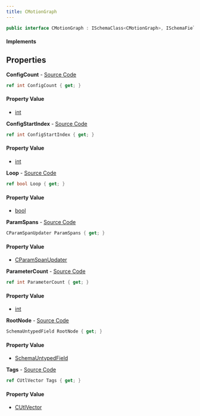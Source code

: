 ```yaml
---
title: CMotionGraph
---
```


```csharp
public interface CMotionGraph : ISchemaClass<CMotionGraph>, ISchemaField, ISchemaClass, INativeHandle
```

#### Implements

## Properties

**ConfigCount** - [Source Code](https://github.com/swiftly-solution/swiftlys2/blob/main/managed/src/SwiftlyS2.Generated/Schemas/Interfaces/CMotionGraph.cs#L28)

```csharp
ref int ConfigCount { get; }
```

#### Property Value

- [int](https://learn.microsoft.com/dotnet/api/system.int32)

**ConfigStartIndex** - [Source Code](https://github.com/swiftly-solution/swiftlys2/blob/main/managed/src/SwiftlyS2.Generated/Schemas/Interfaces/CMotionGraph.cs#L26)

```csharp
ref int ConfigStartIndex { get; }
```

#### Property Value

- [int](https://learn.microsoft.com/dotnet/api/system.int32)

**Loop** - [Source Code](https://github.com/swiftly-solution/swiftlys2/blob/main/managed/src/SwiftlyS2.Generated/Schemas/Interfaces/CMotionGraph.cs#L30)

```csharp
ref bool Loop { get; }
```

#### Property Value

- [bool](https://learn.microsoft.com/dotnet/api/system.boolean)

**ParamSpans** - [Source Code](https://github.com/swiftly-solution/swiftlys2/blob/main/managed/src/SwiftlyS2.Generated/Schemas/Interfaces/CMotionGraph.cs#L16)

```csharp
CParamSpanUpdater ParamSpans { get; }
```

#### Property Value

- [CParamSpanUpdater](/docs/api/shared/schemadefinitions/cparamspanupdater)

**ParameterCount** - [Source Code](https://github.com/swiftly-solution/swiftlys2/blob/main/managed/src/SwiftlyS2.Generated/Schemas/Interfaces/CMotionGraph.cs#L24)

```csharp
ref int ParameterCount { get; }
```

#### Property Value

- [int](https://learn.microsoft.com/dotnet/api/system.int32)

**RootNode** - [Source Code](https://github.com/swiftly-solution/swiftlys2/blob/main/managed/src/SwiftlyS2.Generated/Schemas/Interfaces/CMotionGraph.cs#L22)

```csharp
SchemaUntypedField RootNode { get; }
```

#### Property Value

- [SchemaUntypedField](/docs/api/shared/schemas/schemauntypedfield)

**Tags** - [Source Code](https://github.com/swiftly-solution/swiftlys2/blob/main/managed/src/SwiftlyS2.Generated/Schemas/Interfaces/CMotionGraph.cs#L19)

```csharp
ref CUtlVector Tags { get; }
```

#### Property Value

- [CUtlVector](/docs/api/shared/natives/cutlvector)

